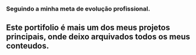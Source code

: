 ### Seguindo a minha meta de evolução profissional. 

## Este portifolio é mais um dos meus projetos principais, onde deixo arquivados todos os meus conteudos. 
